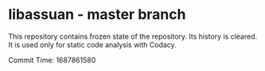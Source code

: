 # libassuan - master branch

This repository contains frozen state of the repository.
Its history is cleared. It is used only for static code
analysis with Codacy.

Commit Time: 1687861580